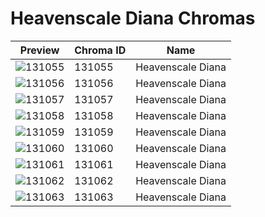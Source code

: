 # Heavenscale Diana Chromas

| Preview | Chroma ID | Name |
|---------|-----------|------|
| ![131055](https://raw.communitydragon.org/latest/plugins/rcp-be-lol-game-data/global/default/v1/champion-chroma-images/131/131055.png) | 131055 | Heavenscale Diana |
| ![131056](https://raw.communitydragon.org/latest/plugins/rcp-be-lol-game-data/global/default/v1/champion-chroma-images/131/131056.png) | 131056 | Heavenscale Diana |
| ![131057](https://raw.communitydragon.org/latest/plugins/rcp-be-lol-game-data/global/default/v1/champion-chroma-images/131/131057.png) | 131057 | Heavenscale Diana |
| ![131058](https://raw.communitydragon.org/latest/plugins/rcp-be-lol-game-data/global/default/v1/champion-chroma-images/131/131058.png) | 131058 | Heavenscale Diana |
| ![131059](https://raw.communitydragon.org/latest/plugins/rcp-be-lol-game-data/global/default/v1/champion-chroma-images/131/131059.png) | 131059 | Heavenscale Diana |
| ![131060](https://raw.communitydragon.org/latest/plugins/rcp-be-lol-game-data/global/default/v1/champion-chroma-images/131/131060.png) | 131060 | Heavenscale Diana |
| ![131061](https://raw.communitydragon.org/latest/plugins/rcp-be-lol-game-data/global/default/v1/champion-chroma-images/131/131061.png) | 131061 | Heavenscale Diana |
| ![131062](https://raw.communitydragon.org/latest/plugins/rcp-be-lol-game-data/global/default/v1/champion-chroma-images/131/131062.png) | 131062 | Heavenscale Diana |
| ![131063](https://raw.communitydragon.org/latest/plugins/rcp-be-lol-game-data/global/default/v1/champion-chroma-images/131/131063.png) | 131063 | Heavenscale Diana |